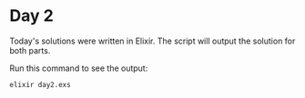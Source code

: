 # Day 2

Today's solutions were written in Elixir. The script will output the solution for both parts.

Run this command to see the output:

```
elixir day2.exs
```

